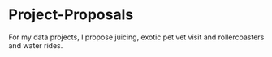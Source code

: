 Project-Proposals
=================

For my data projects, I propose juicing, exotic pet vet visit and rollercoasters and water rides.
